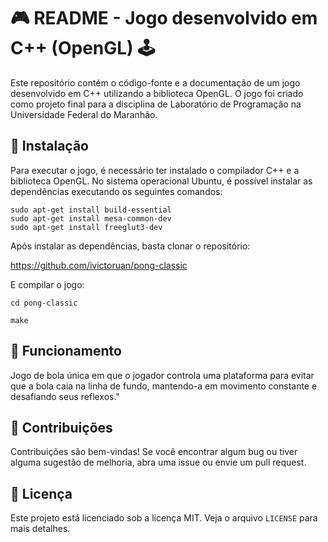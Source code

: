 # 🎮 README - Jogo desenvolvido em C++ (OpenGL) 🕹️

Este repositório contém o código-fonte e a documentação de um jogo desenvolvido em C++ utilizando a biblioteca OpenGL. O jogo foi criado como projeto final para a disciplina de Laboratório de Programação na Universidade Federal do Maranhão.

## 🚀 Instalação

Para executar o jogo, é necessário ter instalado o compilador C++ e a biblioteca OpenGL. No sistema operacional Ubuntu, é possível instalar as dependências executando os seguintes comandos:

```
sudo apt-get install build-essential
sudo apt-get install mesa-common-dev
sudo apt-get install freeglut3-dev
```


Após instalar as dependências, basta clonar o repositório:

https://github.com/ivictoruan/pong-classic


E compilar o jogo:

```
cd pong-classic
```

```
make
```


## 🎯 Funcionamento
Jogo de bola única em que o jogador controla uma plataforma para evitar que a bola caia na linha de fundo, mantendo-a em movimento constante e desafiando seus reflexos."


## 🤝 Contribuições

Contribuições são bem-vindas! Se você encontrar algum bug ou tiver alguma sugestão de melhoria, abra uma issue ou envie um pull request. 

## 📝 Licença

Este projeto está licenciado sob a licença MIT. Veja o arquivo `LICENSE` para mais detalhes.



